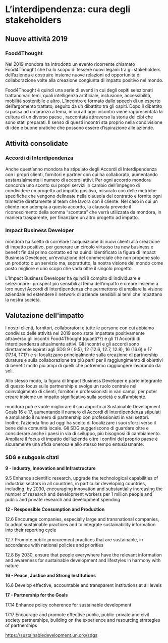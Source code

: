 # L’interdipendenza: cura degli stakeholders

## Nuove attività 2019

### Food4Thought

Nel 2019 mondora ha introdotto un evento ricorrente chiamato Food4Thought che ha lo scopo di tessere nuovi legami tra gli stakeholders dell’azienda e costruire insieme nuove relazioni ed opportunità di collaborazione volte alla creazione congiunta di impatto positivo nel mondo.

Food4Thought è quindi una serie di eventi in cui degli ospiti selezionati trattano vari temi, quali intelligenza artificiale, inclusione, accessibilità, mobilità sostenibile e altro. L’incontro è formato dallo speech di un esperto dell’argomento trattato, seguito da un dibattito tra gli ospiti. Dopo il dibattito si passa ad un pranzo a tema, in cui ad ogni incontro viene rappresentata la cultura di un diverso paese , raccontata attraverso la storia dei cibi che sono stati preparati. Il senso di questi incontri sta proprio nella condivisione di idee e buone pratiche che possono essere d’ispirazione alle aziende. 

## Attività consolidate

### Accordi di Interdipendenza

Anche quest’anno mondora ha stipulato degli Accordi di Interdipendenza con i propri clienti, fornitori e partner con cui ha collaborato, aumentando sostanzialmente il numero di accordi attivi. Per ogni accordo mondora concorda uno sconto sui propri servizi in cambio dell’impegno di condividere un progetto ad impatto positivo, misurato con delle metriche specifiche che vengono delineate nella clausola del contratto e fornite ogni trimestre direttamente al team che lavora con il cliente. Nel caso in cui un cliente non adempia a questo accordo, la clausola prevede il riconoscimento della somma “scontata” che verrà utilizzata da mondora, in maniera trasparente, per finanziare un altro progetto ad impatto. 

### Impact Business Developer

mondora ha scelto di correlare l’acquisizione di nuovi clienti alla creazione di impatto positivo, per generare un circolo virtuoso tra new business e benefit fin dal primo contatto ed ha quindi identificato la figura di Impact Business Developer, un’evoluzione del commerciale che non propone solo un prodotto o un servizio ma, soprattutto, la nostra visione del mondo come posto migliore e uno scopo che vada oltre il singolo progetto.

L’Impact Business Developer ha quindi il compito di individuare e selezionare i prospect più sensibili al tema dell’impatto e creare insieme a loro nuovi Accordi di Interdipendenza che permettono di ampliare la visione aziendale ed estendere il network di aziende sensibili ai temi che impattano la nostra società.

## Valutazione dell'impatto

I nostri clienti, fornitori, collaboratori e tutte le persone con cui abbiamo condiviso delle attività nel 2019 sono state impattate positivamente attraverso gli incontri Food4Thought (quanti??) e gli 11 Accordi di Interdipendenza attualmente attivi. Gli incontri e gli accordi sono direttamente ispirati agli SDG 9 ( 9.5), 12 (12.6, 12.7, 12.8), 16 (16.6) e 17 (17.14, 17.17) e si focalizzano principalmente sulla creazione di partnership durature e sulla collaborazione tra più parti per il raggiungimento di obiettivi di benefit molto più ampi di quelli che potremmo raggiungere lavorando da soli. 

Allo stesso modo, la figura di Impact Business Developer è parte integrante di questo focus sulle partnership e svolge un ruolo centrale nel coinvolgimento di clienti, fornitori e professionisti in vari campi, per poter creare insieme un impatto significativo sulla società e sull’ambiente. 

mondora può e vuole migliorare il suo apporto ai Sustainable Development Goals 16 e 17, aumentando il numero di Accordi di Interdipendenza stipulati e ampliando il numero di partnership con professionisti in vari settori. Inoltre, l’azienda fino ad oggi ha scelto di focalizzare i suoi sforzi verso il bene della comunità locale. Gli SDG suggeriscono di guardare oltre e considerare anche i paesi in via di sviluppo, più bisognosi di cambiamento. Ampliare il focus di impatto dell’azienda oltre i confini del proprio paese è sicuramente una sfida onerosa e allo stesso tempo entusiasmante. 

### SDG e subgoals citati

**9 - Industry, Innovation and Infrastructure**

9.5 Enhance scientific research, upgrade the technological capabilities of industrial sectors in all countries, in particular developing countries, including, by 2030, encouraging innovation and substantially increasing the number of research and development workers per 1 million people and public and private research and development spending

**12 - Responsible Consumption and Production**

12.6 Encourage companies, especially large and transnational companies, to adopt sustainable practices and to integrate sustainability information into their reporting cycle

12.7 Promote public procurement practices that are sustainable, in accordance with national policies and priorities

12.8 By 2030, ensure that people everywhere have the relevant information and awareness for sustainable development and lifestyles in harmony with nature

**16 - Peace, Justice and Strong Institutions**

16.6 Develop effective, accountable and transparent institutions at all levels

**17 - Partnership for the Goals**

17.14 Enhance policy coherence for sustainable development

17.17 Encourage and promote effective public, public-private and civil society partnerships, building on the experience and resourcing strategies of partnerships

https://sustainabledevelopment.un.org/sdgs
